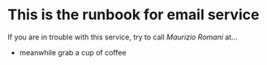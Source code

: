 # This is the runbook for email service

If you are in trouble with this service, try to call *Maurizio Romani* at...

 - meanwhile grab a cup of coffee